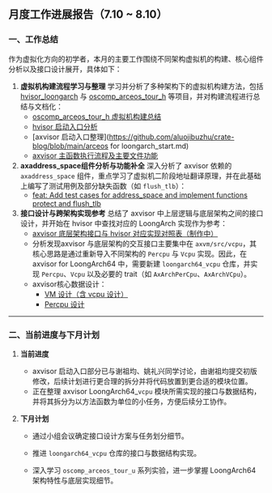 ## 月度工作进展报告（7.10 ~ 8.10）

### 一、工作总结

作为虚拟化方向的初学者，本月的主要工作围绕不同架构虚拟机的构建、核心组件分析以及接口设计展开，具体如下：

1. **虚拟机构建流程学习与整理**
    学习并分析了多种架构下的虚拟机构建方法，包括 [hvisor_loongarch](https://hvisor.syswonder.org/chap01/Overview.html) 与 [oscomp_arceos_tour_h](https://github.com/arceos-org/oscamp/tree/main/arceos/tour) 等项目，并对构建流程进行总结与文档化：
   - [oscomp_arceos_tour_h 虚拟机构建总结](https://github.com/aluojibuzhu/crate-blog/blob/main/oscomp_arceos_h.md)
   - [hvisor 启动入口分析](https://github.com/aluojibuzhu/crate-blog/blob/main/hvisor.md)
   - [axvisor 启动入口整理](https://github.com/aluojibuzhu/crate-blog/blob/main/arceos for loongarch_start.md)
   - [axvisor 主函数执行流程及主要文件功能](https://github.com/aluojibuzhu/crate-blog/blob/main/axvisor主执行流.md)
2. **axaddress_space组件分析与功能补全**
    深入分析了 axvisor 依赖的 `axaddress_space` 组件，重点学习了虚拟机二阶段地址翻译原理，并在此基础上编写了测试用例及部分缺失函数（如 `flush_tlb`）：
   - [feat: Add test cases for address_space and implement functions protect and flush_tlb](https://github.com/arceos-hypervisor/axaddrspace/pull/16)
3. **接口设计与跨架构实现参考**
    总结了 axvisor 中上层逻辑与底层架构之间的接口设计，并开始在 hvisor 中查找对应的 LoongArch 实现作为参考：
   - [axvisor 底层架构接口与 hvisor 对应实现对照表（制作中）](https://github.com/aluojibuzhu/crate-blog/blob/main/hvisor%26axvisor拆分表格.md)
   - 分析发现axvisor 与底层架构的交互接口主要集中在 `axvm/src/vcpu`，其核心思路是通过重新导入不同架构的 `Percpu` 与 `Vcpu` 实现。因此，在 axvisor for LoongArch64 中，需要新建 `loongarch64_vcpu` 仓库，并实现 `Percpu`、`Vcpu` 以及必要的 trait（如 `AxArchPerCpu`、`AxArchVCpu`）。
   - axvisor核心数据设计：
     - [VM 设计（含 vcpu 设计）](https://github.com/LearningOS/learning-hypervisor-record-from-chen-hong/blob/main/photo_gallery/axvm.png)
     - [Percpu 设计](https://github.com/LearningOS/learning-hypervisor-record-from-chen-hong/blob/main/photo_gallery/percpu.png)

------

### 二、当前进度与下月计划

1. **当前进度**

   - axvisor 启动入口部分已与谢祖均、姚礼兴同学讨论，由谢祖均提交初版修改，后续计划进行更合理的拆分并将代码放置到更合适的模块位置。
   - 正在整理 axvisor LoongArch64_`vcpu` 模块所需实现的接口与数据结构，并将其拆分为以方法函数为单位的小任务，方便后续分工协作。

2. **下月计划**

   - 通过小组会议确定接口设计方案与任务划分细节。

   - 推进 `loongarch64_vcpu` 仓库的接口与数据结构实现。

   - 深入学习 `oscomp_arceos_tour_u` 系列实验，进一步掌握 LoongArch64 架构特性与底层实现细节。

     